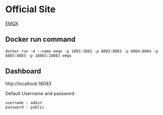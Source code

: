 # Official Site

[EMQX](https://www.emqx.io/)

## Docker run command

```
docker run -d --name emqx -p 1883:1883 -p 8083:8083 -p 8084:8084 -p 8883:8883 -p 18083:18083 emqx
```

## Dashboard

http://localhost:18083

Default Username and password

```
username : admin
password : public
```